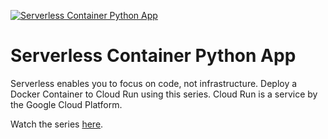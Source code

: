[![Serverless Container Python App](https://static.codingforentrepreneurs.com/media/projects/serverless-container-python-app/images/share/Serverless_Container_on_GCP_-_Share.jpg)](https://www.codingforentrepreneurs.com/projects/serverless-container-python-app/)

# Serverless Container Python App

Serverless enables you to focus on code, not infrastructure. Deploy a Docker Container to Cloud Run using this series. Cloud Run is a service by the Google Cloud Platform.

Watch the series [here](https://www.codingforentrepreneurs.com/projects/serverless-container-python-app/).